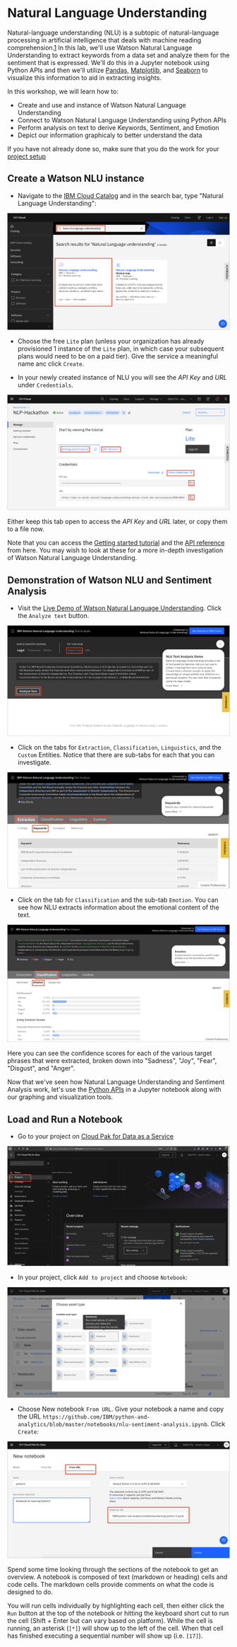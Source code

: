 # Natural Language Understanding

Natural-language understanding (NLU) is a subtopic of natural-language processing in artificial intelligence that deals with machine reading comprehension.[1](https://en.wikipedia.org/wiki/Natural-language_understanding)
In this lab, we'll use Watson Natural Language Understanding to extract keywords from a data set and analyze them for the sentiment that is expressed. We'll do this in a Jupyter notebook using Python APIs and then we'll utilize [Pandas](https://pandas.pydata.org/pandas-docs/stable/index.html), [Matplotlib](https://matplotlib.org/index.html), and [Seaborn](https://seaborn.pydata.org/index.html) to visualize this information to aid in extracting insights. 

In this workshop, we will learn how to:

* Create and use and instance of Watson Natural Language Understanding
* Connect to Watson Natural Language Understanding using Python APIs
* Perform analysis on text to derive Keywords, Sentiment, and Emotion
* Depict our information graphicaly to better understand the data

If you have not already done so, make sure that you do the work for your [project setup](../project-setup/README.md)

## Create a Watson NLU instance

* Navigate to the [IBM Cloud Catalog](https://cloud.ibm.com/catalog#services) and in the search bar, type "Natural Language Understanding":

![IBM Cloud Natural Language Understanding](../.gitbook/assets/images/nlu/nlu-find-in-catalog.png)

* Choose the free `Lite` plan (unless your organization has already provisioned 1 instance of the `Lite` plan, in which case your subsequent plans would need to be on a paid tier). Give the service a meaningful name anc click `Create`.

* In your newly created instance of NLU you will see the *API Key* and *URL* under `Credentials`.

![NLU credentials](../.gitbook/assets/images/nlu/nlu-get-credentials.png)

Either keep this tab open to access the *API Key* and *URL* later, or copy them to a file now.

Note that you can access the [Getting started tutorial](https://cloud.ibm.com/docs/services/natural-language-understanding?topic=natural-language-understanding-getting-started#getting-started-tutorial) and the [API reference](https://cloud.ibm.com/apidocs/natural-language-understanding) from here. You may wish to look at these for a more in-depth investigation of Watson Natural Language Understanding.

## Demonstration of Watson NLU and Sentiment Analysis

* Visit the [Live Demo of Watson Natural Language Understanding](https://www.ibm.com/demos/live/natural-language-understanding/self-service/home). Click the `Analyze text` button.

![Natural Language Understanding live demo](../.gitbook/assets/images/nlu/nlu-live-demo.png)

* Click on the tabs for `Extraction`, `Classification`, `Linguistics`, and the `Custom` Entities. Notice that there are sub-tabs for each that you can investigate.

![NLU demo detailed tabs](../.gitbook/assets/images/nlu/nlu-demo-tabs.png)

* Click on the tab for `Classification` and the sub-tab `Emotion`. You can see how NLU extracts information about the emotional content of the text.

![NLU demo Classification Emotion](../.gitbook/assets/images/nlu/nlu-demo-classification-emotion.png)

Here you can see the confidence scores for each of the various target phrases that were extracted, broken down into "Sadness", "Joy", "Fear", "Disgust", and "Anger".

Now that we've seen how Natural Language Understanding and Sentiment Analysis work, let's use the [Python APIs](https://cloud.ibm.com/apidocs/natural-language-understanding?code=python) in a Jupyter notebook along with our graphing and visualization tools.

## Load and Run a Notebook

* Go to your project on [Cloud Pak for Data as a Service](dataplatform.ibm.com)

![Select projects](../.gitbook/assets/images/setup/cpd-create-project.png)

* In your project, click `Add to project` and choose `Notebook`:

![Add notebook](../.gitbook/assets/images/setup/cpd-add-notebook.png)

* Choose New notebook `From URL`. Give your notebook a name and copy the URL `https://github.com/IBM/python-and-analytics/blob/master/notebooks/nlu-sentiment-analysis.ipynb`. Click `Create`:

![Notebook from URL](../.gitbook/assets/images/setup/cpd-notebook-from-url.png)

Spend some time looking through the sections of the notebook to get an overview. A notebook is composed of text (markdown or heading) cells and code cells. The markdown cells provide comments on what the code is designed to do.

You will run cells individually by highlighting each cell, then either click the `Run` button at the top of the notebook or hitting the keyboard short cut to run the cell (Shift + Enter but can vary based on platform). While the cell is running, an asterisk (`[*]`) will show up to the left of the cell. When that cell has finished executing a sequential number will show up (i.e. `[17]`).
